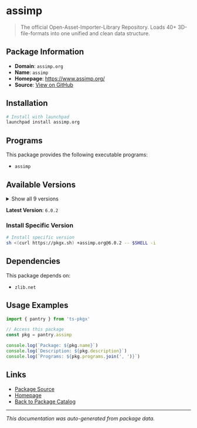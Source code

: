 # assimp

> The official Open-Asset-Importer-Library Repository. Loads 40+ 3D-file-formats into one unified and clean data structure.

## Package Information

- **Domain**: `assimp.org`
- **Name**: `assimp`
- **Homepage**: https://www.assimp.org/
- **Source**: [View on GitHub](https://github.com/pkgxdev/pantry/tree/main/projects/assimp.org/package.yml)

## Installation

```bash
# Install with launchpad
launchpad install assimp.org
```

## Programs

This package provides the following executable programs:

- `assimp`

## Available Versions

<details>
<summary>Show all 9 versions</summary>

- `6.0.2`, `6.0.1`, `5.4.3`, `5.4.2`, `5.4.1`
- `5.4.0`, `5.3.1`, `5.3.0`, `5.2.5`

</details>

**Latest Version**: `6.0.2`

### Install Specific Version

```bash
# Install specific version
sh <(curl https://pkgx.sh) +assimp.org@6.0.2 -- $SHELL -i
```

## Dependencies

This package depends on:

- `zlib.net`

## Usage Examples

```typescript
import { pantry } from 'ts-pkgx'

// Access this package
const pkg = pantry.assimp

console.log(`Package: ${pkg.name}`)
console.log(`Description: ${pkg.description}`)
console.log(`Programs: ${pkg.programs.join(', ')}`)
```

## Links

- [Package Source](https://github.com/pkgxdev/pantry/tree/main/projects/assimp.org/package.yml)
- [Homepage](https://www.assimp.org/)
- [Back to Package Catalog](../../package-catalog.md)

---

*This documentation was auto-generated from package data.*
